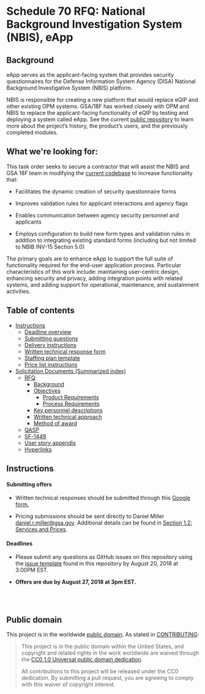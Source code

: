 # Schedule 70 RFQ: National Background Investigation System (NBIS), eApp

## Background
eApp serves as the applicant-facing system that provides security questionnaires for the Defense Information System Agency (DISA) National Background Investigative System (NBIS) platform.

NBIS is responsible for creating a new platform that would replace eQIP and other existing OPM systems. GSA/18F has worked closely with OPM and NBIS to replace the applicant-facing functionality of eQIP by testing and deploying a system called eApp. See the current [public repository](https://github.com/18F/e-QIP-prototype) to learn more about the project’s history, the product’s users, and the previously completed modules.

## What we're looking for:
This task order seeks to secure a contractor that will assist the NBIS and GSA 18F team in modifying the [current codebase](https://github.com/18F/e-QIP-prototype) to increase functionality that:


* Facilitates the dynamic creation of security questionnaire forms

* Improves validation rules for applicant interactions and agency flags

* Enables communication between agency security personnel and applicants

* Employs configuration to build new form types and validation rules in addition to integrating existing standard forms (including but not limited to NBIB INV-15 Section 5.0)

The primary goals are to enhance eApp to support the full suite of functionality required for the end-user application process. Particular characteristics of this work include: maintaining user-centric design, enhancing security and privacy, adding integration points with related systems, and adding support for operational, maintenance, and sustainment activities.


## Table of contents

* [Instructions](https://github.com/18F/s70-disa-eapp/blob/master/README.md#instructions)
  * [Deadline overview](https://github.com/18F/s70-disa-eapp/blob/master/README.md#deadlines)
  * [Submitting questions](https://github.com/18F/s70-disa-eapp/blob/master/README.md#deadlines)
  * [Delivery instructions](https://github.com/18F/s70-disa-eapp/blob/master/eApp_RFQ.md#109-delivery-instructions)
   * [Written technical response form](https://docs.google.com/forms/d/e/1FAIpQLScoBipqNlJT8lON3QUhR_zVINasbmvubNBxZXRLkh-bQBkc7A/viewform?usp=sf_link)
    * [Staffing plan template](https://github.com/18F/s70-disa-eapp/blob/master/staffing_plan_template.xlsx)
   * [Price list instructions](https://github.com/18F/s70-disa-eapp/blob/master/eApp_RFQ.md#12-services-and-prices)
* [Solicitation Documents (Summarized index)]()
  * [RFQ](https://github.com/18F/s70-disa-eapp/blob/master/eApp_RFQ.md)
    * [Background](https://github.com/18F/s70-disa-eapp/blob/master/eApp_RFQ.md#22-background)
    * [Objectives](https://github.com/18F/s70-disa-eapp/blob/master/eApp_RFQ.md#23-objectives)
      * [Product Requirements](https://github.com/18F/s70-disa-eapp/blob/master/eApp_RFQ.md#product-requirements)
      * [Process Requirements](https://github.com/18F/s70-disa-eapp/blob/master/eApp_RFQ.md#process-requirements)
    * [Key personnel descriptions](https://github.com/18F/s70-disa-eapp/blob/master/eApp_RFQ.md#61-key-personnel)
    * [Written technical approach](https://github.com/18F/s70-disa-eapp/blob/master/eApp_RFQ.md#106-submission-of-the-written-technical-quote)
    * [Method of award](https://github.com/18F/s70-disa-eapp/blob/master/eApp_RFQ.md#111-method-of-award)
  * [QASP](https://github.com/18F/s70-disa-eapp/blob/master/QASP.md)
  * [SF-1449](https://github.com/18F/s70-disa-eapp/blob/master/Attachment%20A%20-%20%20RFQ%20ID11180065%20-%20SF1449.pdf)
  * [User story appendix](https://github.com/18F/s70-disa-eapp/blob/master/eApp_user_story_appendix.md)
  * [Hyperlinks](https://github.com/18F/s70-disa-eapp/blob/master/eApp_hyperlinks.md)


## Instructions

#### Submitting offers
* Written technical responses should be submitted through this [Google form.](https://docs.google.com/forms/d/e/1FAIpQLScoBipqNlJT8lON3QUhR_zVINasbmvubNBxZXRLkh-bQBkc7A/viewform?usp=sf_link)

* Pricing submissions should be sent directly to Daniel Miller [daniel.r.miller@gsa.gov](mailto:daniel.r.miller@gsa.gov). Additional details can be found in [Section 1.2: Services and Prices](https://github.com/18F/s70-disa-eapp/blob/master/eApp_RFQ.md#12-services-and-prices).

#### Deadlines
* Please submit any questions as GitHub issues on this repository using the [issue template](https://github.com/18F/s70-disa-eapp/blob/master/ISSUE_TEMPLATE.md) found in this repository by August 20, 2018 at 3:00PM EST.

* **Offers are due by August 27, 2018 at 3pm EST.**
<br>
<br>


## Public domain

This project is in the worldwide [public domain](LICENSE.md). As stated in [CONTRIBUTING](CONTRIBUTING.md):

> This project is in the public domain within the United States, and copyright and related rights in the work worldwide are waived through the [CC0 1.0 Universal public domain dedication](https://creativecommons.org/publicdomain/zero/1.0/).
>
> All contributions to this project will be released under the CC0 dedication. By submitting a pull request, you are agreeing to comply with this waiver of copyright interest.

<br>
<br>
<br>
<br>
<br>
<br>
<br>
<br>
<br>
<br>
<br>
<br>
<br>
<br>
<br>
<br>

